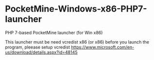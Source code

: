 # PocketMine-Windows-x86-PHP7-launcher
PHP 7-based PocketMine launcher (for Win x86)

This launcher must be need vcredist x86 (or x86)
before you launch the program, pleease setup vcredist
https://www.microsoft.com/en-us/download/details.aspx?id=48145
